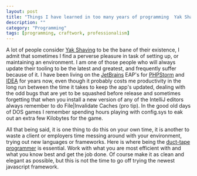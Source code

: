 ```yaml
---
layout: post
title: "Things I have learned in too many years of programming  Yak Shaving"
description: ""
category: "Programming"
tags: [programming, craftwork, professionalism]
---
```



A lot of people consider [Yak Shaving](http://www.hanselman.com/blog/YakShavingDefinedIllGetThatDoneAsSoonAsIShaveThisYak.aspx)
 to be the bane of their existence, I admit that sometimes I find a perverse
pleasure in task of setting up, or maintaining an environment.  I am one of those people who will always update
their tooling to be the latest and greatest, and frequently suffer because of it.  I have been living on the
[JetBrains](https://www.jetbrains.com/) EAP's for [PHPStorm](https://www.jetbrains.com/phpstorm/) and
[IDEA](https://www.jetbrains.com/idea/) for years now, even though it probably costs me productivity in the long
run between the time it takes to keep the app's updated, dealing with the odd bugs that are yet to be squashed before
release and sometimes forgetting that when you install a new version of any of the IntelliJ editors always remember to
do File|Invalidate Caches (pro tip).  In the good old days of DOS games I remember spending hours playing with 
config.sys to eak out an extra few Kilobytes for the game.  

All that being said, it is one thing to do this on your own time, it is another to waste a client or employers
time messing around with your environment, trying out new languages or frameworks.  Here is where being the
[duct-tape programmer](http://www.joelonsoftware.com/items/2009/09/23.html) is essential.  Work with what you
are most efficient with and what you know best and get the job done.  Of course make it as clean and elegant as
possible, but this is not the time to go off trying the newest javascript framework.  